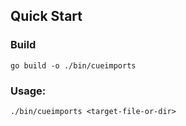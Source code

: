 ## Quick Start

### Build

```
go build -o ./bin/cueimports
```

### Usage:

```
./bin/cueimports <target-file-or-dir>
```
